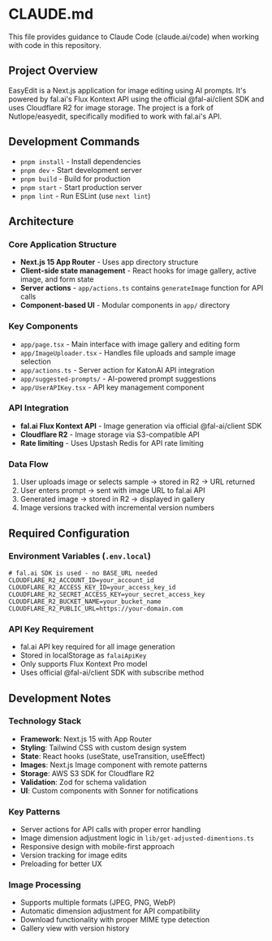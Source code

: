 # CLAUDE.md

This file provides guidance to Claude Code (claude.ai/code) when working with code in this repository.

## Project Overview

EasyEdit is a Next.js application for image editing using AI prompts. It's powered by fal.ai's Flux Kontext API using the official @fal-ai/client SDK and uses Cloudflare R2 for image storage. The project is a fork of Nutlope/easyedit, specifically modified to work with fal.ai's API.

## Development Commands

- `pnpm install` - Install dependencies
- `pnpm dev` - Start development server
- `pnpm build` - Build for production
- `pnpm start` - Start production server
- `pnpm lint` - Run ESLint (use `next lint`)

## Architecture

### Core Application Structure
- **Next.js 15 App Router** - Uses app directory structure
- **Client-side state management** - React hooks for image gallery, active image, and form state
- **Server actions** - `app/actions.ts` contains `generateImage` function for API calls
- **Component-based UI** - Modular components in `app/` directory

### Key Components
- `app/page.tsx` - Main interface with image gallery and editing form
- `app/ImageUploader.tsx` - Handles file uploads and sample image selection
- `app/actions.ts` - Server action for KatonAI API integration
- `app/suggested-prompts/` - AI-powered prompt suggestions
- `app/UserAPIKey.tsx` - API key management component

### API Integration
- **fal.ai Flux Kontext API** - Image generation via official @fal-ai/client SDK
- **Cloudflare R2** - Image storage via S3-compatible API
- **Rate limiting** - Uses Upstash Redis for API rate limiting

### Data Flow
1. User uploads image or selects sample → stored in R2 → URL returned
2. User enters prompt → sent with image URL to fal.ai API
3. Generated image → stored in R2 → displayed in gallery
4. Image versions tracked with incremental version numbers

## Required Configuration

### Environment Variables (`.env.local`)
```
# fal.ai SDK is used - no BASE_URL needed
CLOUDFLARE_R2_ACCOUNT_ID=your_account_id
CLOUDFLARE_R2_ACCESS_KEY_ID=your_access_key_id
CLOUDFLARE_R2_SECRET_ACCESS_KEY=your_secret_access_key
CLOUDFLARE_R2_BUCKET_NAME=your_bucket_name
CLOUDFLARE_R2_PUBLIC_URL=https://your-domain.com
```

### API Key Requirement
- fal.ai API key required for all image generation
- Stored in localStorage as `falaiApiKey`
- Only supports Flux Kontext Pro model
- Uses official @fal-ai/client SDK with subscribe method

## Development Notes

### Technology Stack
- **Framework**: Next.js 15 with App Router
- **Styling**: Tailwind CSS with custom design system
- **State**: React hooks (useState, useTransition, useEffect)
- **Images**: Next.js Image component with remote patterns
- **Storage**: AWS S3 SDK for Cloudflare R2
- **Validation**: Zod for schema validation
- **UI**: Custom components with Sonner for notifications

### Key Patterns
- Server actions for API calls with proper error handling
- Image dimension adjustment logic in `lib/get-adjusted-dimentions.ts`
- Responsive design with mobile-first approach
- Version tracking for image edits
- Preloading for better UX

### Image Processing
- Supports multiple formats (JPEG, PNG, WebP)
- Automatic dimension adjustment for API compatibility
- Download functionality with proper MIME type detection
- Gallery view with version history